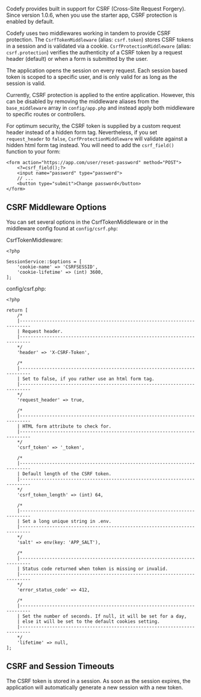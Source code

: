 Codefy provides built in support for CSRF (Cross-Site Request Forgery). Since version 1.0.6, when you use the starter 
app, CSRF protection is enabled by default.

Codefy uses two middlewares working in tandem to provide CSRF protection. The `CsrfTokenMiddleware` (alias: `csrf.token`) 
stores CSRF tokens in a session and is validated via a cookie. `CsrfProtectionMiddleware` (alias: `csrf.protection`) 
verifies the authenticity of a CSRF token by a request header (default) or when a form is submitted by the user.

The application opens the session on every request. Each session based token is scoped to a specific user, and is only 
valid for as long as the session is valid.

Currently, CSRF protection is applied to the entire application. However, this can be disabled by removing the middleware 
aliases from the `base_middleware` array in `config/app.php` and instead apply both middleware to specific routes or 
controllers.

For optimum security, the CSRF token is supplied by a custom request header instead of a hidden form tag. 
Nevertheless, if you set `request_header` to `false`, `CsrfProtectionMiddleware` will validate against a hidden html 
form tag instead. You will need to add the `csrf_field()` function to your form:

    <form action="https://app.com/user/reset-password" method="POST">
        <?=csrf_field();?>
        <input name="password" type="password">
        // ...
        <button type="submit">Change password</button>
    </form>

## CSRF Middleware Options

You can set several options in the CsrfTokenMiddleware or in the middleware config found at `config/csrf.php`:

CsrfTokenMiddleware:

    <?php

    SessionService::$options = [
        'cookie-name' => 'CSRFSESSID',
        'cookie-lifetime' => (int) 3600,
    ];

config/csrf.php:

    <?php

    return [
        /*
        |--------------------------------------------------------------------------
        | Request header.
        |--------------------------------------------------------------------------
        */
        'header' => 'X-CSRF-Token',
    
        /*
        |--------------------------------------------------------------------------
        | Set to false, if you rather use an html form tag.
        |--------------------------------------------------------------------------
        */
        'request_header' => true,
    
        /*
        |--------------------------------------------------------------------------
        | HTML form attribute to check for.
        |--------------------------------------------------------------------------
        */
        'csrf_token' => '_token',
    
        /*
        |--------------------------------------------------------------------------
        | Default length of the CSRF token.
        |--------------------------------------------------------------------------
        */
        'csrf_token_length' => (int) 64,
    
        /*
        |--------------------------------------------------------------------------
        | Set a long unique string in .env.
        |--------------------------------------------------------------------------
        */
        'salt' => env(key: 'APP_SALT'),
    
        /*
        |--------------------------------------------------------------------------
        | Status code returned when token is missing or invalid.
        |--------------------------------------------------------------------------
        */
        'error_status_code' => 412,
    
        /*
        |--------------------------------------------------------------------------
        | Set the number of seconds. If null, it will be set for a day,
        | else it will be set to the default cookies setting.
        |--------------------------------------------------------------------------
        */
        'lifetime' => null,
    ];

## CSRF and Session Timeouts

The CSRF token is stored in a session. As soon as the session expires, the application will automatically generate a new 
session with a new token.